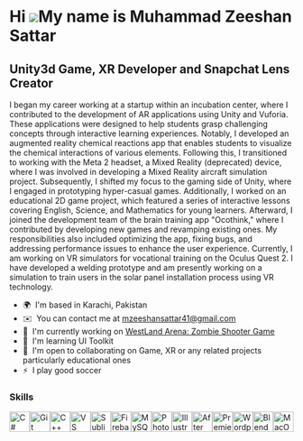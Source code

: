 Hi ![](https://user-images.githubusercontent.com/18350557/176309783-0785949b-9127-417c-8b55-ab5a4333674e.gif)My name is Muhammad Zeeshan Sattar
===============================================================================================================================================

Unity3d Game, XR Developer and Snapchat Lens Creator
----------------------------------------------------

I began my career working at a startup within an incubation center, where I contributed to the development of AR applications using Unity and Vuforia. These applications were designed to help students grasp challenging concepts through interactive learning experiences. Notably, I developed an augmented reality chemical reactions app that enables students to visualize the chemical interactions of various elements. Following this, I transitioned to working with the Meta 2 headset, a Mixed Reality (deprecated) device, where I was involved in developing a Mixed Reality aircraft simulation project. Subsequently, I shifted my focus to the gaming side of Unity, where I engaged in prototyping hyper-casual games. Additionally, I worked on an educational 2D game project, which featured a series of interactive lessons covering English, Science, and Mathematics for young learners. Afterward, I joined the development team of the brain training app "Ocothink," where I contributed by developing new games and revamping existing ones. My responsibilities also included optimizing the app, fixing bugs, and addressing performance issues to enhance the user experience. Currently, I am working on VR simulators for vocational training on the Oculus Quest 2. I have developed a welding prototype and am presently working on a simulation to train users in the solar panel installation process using VR technology.

* 🌍  I'm based in Karachi, Pakistan
* ✉️  You can contact me at [mzeeshansattar41@gmail.com](mailto:mzeeshansattar41@gmail.com)
* 🚀  I'm currently working on [WestLand Arena: Zombie Shooter Game]([http://play.google.com/store/apps/details?id=com.absolutelydigital.octothink&hl=en](https://play.google.com/store/apps/details?id=com.vvstudios.westlandgangsta))
* 🧠  I'm learning UI Toolkit
* 🤝  I'm open to collaborating on Game, XR or any related projects particularly educational ones
* ⚡  I play good soccer

### Skills


<p align="left">
<a href="https://docs.microsoft.com/en-us/dotnet/csharp/" target="_blank" rel="noreferrer"><img src="https://raw.githubusercontent.com/danielcranney/readme-generator/main/public/icons/skills/csharp-colored.svg" width="36" height="36" alt="C#" /></a><a href="https://git-scm.com/" target="_blank" rel="noreferrer"><img src="https://raw.githubusercontent.com/danielcranney/readme-generator/main/public/icons/skills/git-colored.svg" width="36" height="36" alt="Git" /></a><a href="https://docs.microsoft.com/en-us/cpp/?view=msvc-170" target="_blank" rel="noreferrer"><img src="https://raw.githubusercontent.com/danielcranney/readme-generator/main/public/icons/skills/cplusplus-colored.svg" width="36" height="36" alt="C++" /></a><a href="https://code.visualstudio.com/" target="_blank" rel="noreferrer"><img src="https://raw.githubusercontent.com/danielcranney/readme-generator/main/public/icons/skills/visualstudiocode.svg" width="36" height="36" alt="VS Code" /></a><a href="https://www.sublimetext.com/index2" target="_blank" rel="noreferrer"><img src="https://raw.githubusercontent.com/danielcranney/readme-generator/main/public/icons/skills/sublimetext.svg" width="36" height="36" alt="Sublime Text" /></a><a href="https://firebase.google.com/" target="_blank" rel="noreferrer"><img src="https://raw.githubusercontent.com/danielcranney/readme-generator/main/public/icons/skills/firebase-colored.svg" width="36" height="36" alt="Firebase" /></a><a href="https://www.mysql.com/" target="_blank" rel="noreferrer"><img src="https://raw.githubusercontent.com/danielcranney/readme-generator/main/public/icons/skills/mysql-colored.svg" width="36" height="36" alt="MySQL" /></a><a href="https://www.adobe.com/uk/products/photoshop.html" target="_blank" rel="noreferrer"><img src="https://raw.githubusercontent.com/danielcranney/readme-generator/main/public/icons/skills/photoshop-colored.svg" width="36" height="36" alt="Photoshop" /></a><a href="https://www.adobe.com/uk/products/illustrator.html" target="_blank" rel="noreferrer"><img src="https://raw.githubusercontent.com/danielcranney/readme-generator/main/public/icons/skills/illustrator-colored.svg" width="36" height="36" alt="Illustrator" /></a><a href="https://www.adobe.com/uk/products/aftereffects.html" target="_blank" rel="noreferrer"><img src="https://raw.githubusercontent.com/danielcranney/readme-generator/main/public/icons/skills/aftereffects-colored.svg" width="36" height="36" alt="After Effects" /></a><a href="https://www.adobe.com/uk/products/premiere.html" target="_blank" rel="noreferrer"><img src="https://raw.githubusercontent.com/danielcranney/readme-generator/main/public/icons/skills/premierepro-colored.svg" width="36" height="36" alt="Premiere Pro" /></a><a href="https://wordpress.com" target="_blank" rel="noreferrer"><img src="https://raw.githubusercontent.com/danielcranney/readme-generator/main/public/icons/skills/wordpress-colored.svg" width="36" height="36" alt="Wordpress" /></a><a href="https://www.blender.org/" target="_blank" rel="noreferrer"><img src="https://raw.githubusercontent.com/danielcranney/readme-generator/main/public/icons/skills/blender-colored.svg" width="36" height="36" alt="Blender" /></a><a href="https://apple.com" target="_blank" rel="noreferrer"><img src="https://raw.githubusercontent.com/danielcranney/readme-generator/main/public/icons/skills/macos-colored.svg" width="36" height="36" alt="MacOS" /></a>
</p>

